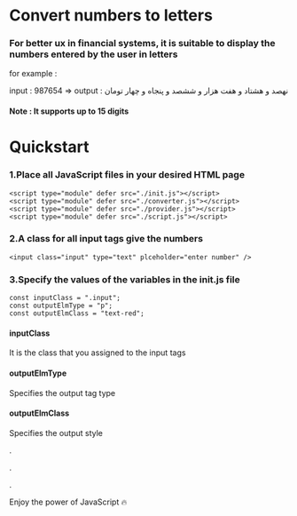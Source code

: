 # Convert numbers to letters

### For better ux in financial systems, it is suitable to display the numbers entered by the user in letters

for example :

input : 987654 => output : نهصد و هشتاد و هفت هزار و ششصد و پنجاه و چهار تومان

#### Note : It supports up to 15 digits

# Quickstart

### 1.Place all JavaScript files in your desired HTML page

    <script type="module" defer src="./init.js"></script>
    <script type="module" defer src="./converter.js"></script>
    <script type="module" defer src="./provider.js"></script>
    <script type="module" defer src="./script.js"></script>

### 2.A class for all input tags give the numbers

    <input class="input" type="text" plceholder="enter number" />

### 3.Specify the values ​​of the variables in the init.js file

    const inputClass = ".input";
    const outputElmType = "p";
    const outputElmClass = "text-red";

#### inputClass

It is the class that you assigned to the input tags

#### outputElmType

Specifies the output tag type

#### outputElmClass

Specifies the output style

.

.

.

Enjoy the power of JavaScript 🔥
